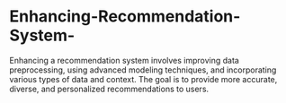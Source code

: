 # Enhancing-Recommendation-System-
Enhancing a recommendation system involves improving data preprocessing, using advanced modeling techniques, and incorporating various types of data and context. The goal is to provide more accurate, diverse, and personalized recommendations to users.
